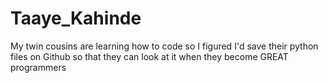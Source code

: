 Taaye_Kahinde
=============

My twin cousins are learning how to code so I figured I'd save their python files on Github so that they can look at it when they become GREAT programmers
